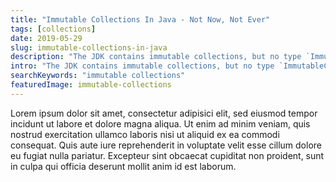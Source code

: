 ```yaml
---
title: "Immutable Collections In Java - Not Now, Not Ever"
tags: [collections]
date: 2019-05-29
slug: immutable-collections-in-java
description: "The JDK contains immutable collections, but no type `ImmutableCollection`. Here's why that's so and why it won't change."
intro: "The JDK contains immutable collections, but no type `ImmutableCollection`. I explain why and claim that that's never gonna change."
searchKeywords: "immutable collections"
featuredImage: immutable-collections
---
```


Lorem ipsum dolor sit amet, consectetur adipisici elit, sed eiusmod tempor incidunt ut labore et dolore magna aliqua.
Ut enim ad minim veniam, quis nostrud exercitation ullamco laboris nisi ut aliquid ex ea commodi consequat.
Quis aute iure reprehenderit in voluptate velit esse cillum dolore eu fugiat nulla pariatur.
Excepteur sint obcaecat cupiditat non proident, sunt in culpa qui officia deserunt mollit anim id est laborum.